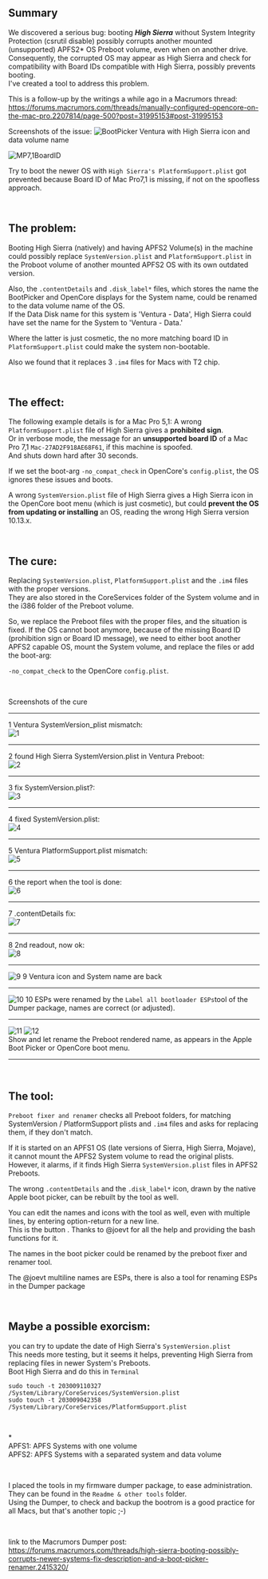 ## Summary

We discovered a serious bug: booting ***High Sierra*** without System Integrity Protection (csrutil disable) possibly corrupts another mounted (unsupported) APFS2* OS Preboot volume, even when on another drive.  
Consequently, the corrupted OS may appear as High Sierra and check for compatibility with Board IDs compatible with High Sierra, possibly prevents booting.  
I've created a tool to address this problem.

This is a follow-up by the writings a while ago in a Macrumors thread:  
https://forums.macrumors.com/threads/manually-configured-opencore-on-the-mac-pro.2207814/page-500?post=31995153#post-31995153

Screenshots of the issue:
![BootPicker](https://github.com/Macschrauber/Macschrauber-s-Rom-Dump/blob/main/assets/img_Rename_and_repair_preboot/1%20ventura%20corrputed%20showing%20high%20sierra%20data.jpeg)
Ventura with High Sierra icon and data volume name  

![MP7,1BoardID](https://github.com/Macschrauber/Macschrauber-s-Rom-Dump/blob/main/assets/img_Rename_and_repair_preboot/2%20Mac-27AD2F918AE68F61%20MP7,1%20cannot%20boot%20High%20Sierra.jpeg?raw=true)  

Try to boot the newer OS with ```High Sierra's PlatformSupport.plist``` got prevented because Board ID of Mac Pro7,1 is missing, if not on the spoofless approach.

<br>

## The problem:

Booting High Sierra (natively) and having APFS2 Volume(s) in the machine could possibly replace ```SystemVersion.plist``` and ```PlatformSupport.plist``` in the Proboot volume of another mounted APFS2 OS with its own outdated version.  

Also, the ```.contentDetails``` and ```.disk_label*``` files, which stores the name the BootPicker and OpenCore displays for the System name, could be renamed to the data volume name of the OS.  
If the Data Disk name for this system is 'Ventura - Data', High Sierra could have set the name for the System to 'Ventura - Data.'  

Where the latter is just cosmetic, the no more matching board ID in ```PlatformSupport.plist``` could make the system non-bootable.  

Also we found that it replaces 3 ```.im4``` files for Macs with T2 chip.  

<br>

## The effect:

The following example details is for a Mac Pro 5,1: A wrong ```PlatformSupport.plist``` file of High Sierra gives a **prohibited sign**.
<br>
Or in verbose mode, the message for an **unsupported board ID** of a Mac Pro 7,1 ```Mac-27AD2F918AE68F61```, if this machine is spoofed.  
And shuts down hard after 30 seconds.

If we set the boot-arg ```-no_compat_check``` in OpenCore's ```config.plist```, the OS ignores these issues and boots.  

A wrong ```SystemVersion.plist``` file of High Sierra gives a High Sierra icon in the OpenCore boot menu (which is just cosmetic), but could **prevent the OS from updating or installing** an OS, reading the wrong High Sierra version 10.13.x.  

<br>

## The cure:

Replacing ```SystemVersion.plist```, ```PlatformSupport.plist``` and the ```.im4``` files with the proper versions.  
They are also stored in the CoreServices folder of the System volume and in the i386 folder of the Preboot volume.

So, we replace the Preboot files with the proper files, and the situation is fixed. 
If the OS cannot boot anymore, because of the missing Board ID (prohibition sign or Board ID message), we need to either boot another APFS2 capable OS, mount the System volume, and replace the files or add the boot-arg:  

```-no_compat_check``` to the OpenCore ```config.plist```.  

<br>

Screenshots of the cure  
___________________
1 Ventura SystemVersion_plist mismatch:<br>
![1](https://github.com/Macschrauber/Macschrauber-s-Rom-Dump/blob/main/assets/img_Rename_and_repair_preboot/3%20Ventura%20SystemVersion_plist%20mismatch.png)
___________________
2 found High Sierra SystemVersion.plist in Ventura Preboot:<br>
![2](https://github.com/Macschrauber/Macschrauber-s-Rom-Dump/blob/main/assets/img_Rename_and_repair_preboot/4%20show%20HS%20sys%20for%20Ventura.png)
___________________
3 fix SystemVersion.plist?:<br>
![3](https://github.com/Macschrauber/Macschrauber-s-Rom-Dump/blob/main/assets/img_Rename_and_repair_preboot/5%20fix%20it%20sys.png)
___________________  
4 fixed SystemVersion.plist:<br>
![4](https://github.com/Macschrauber/Macschrauber-s-Rom-Dump/blob/main/assets/img_Rename_and_repair_preboot/6%20fixed.png)
___________________  
5 Ventura PlatformSupport.plist mismatch:<br>
![5](https://github.com/Macschrauber/Macschrauber-s-Rom-Dump/blob/main/assets/img_Rename_and_repair_preboot/7%20Ventura%20PlatformSupport_plist%20mismatch.png)
___________________  
6 the report when the tool is done:<br>
![6](https://github.com/Macschrauber/Macschrauber-s-Rom-Dump/blob/main/assets/img_Rename_and_repair_preboot/8%20report%20after%20fix.png)
___________________  
7 .contentDetails fix:<br>
![7](https://github.com/Macschrauber/Macschrauber-s-Rom-Dump/blob/main/assets/img_Rename_and_repair_preboot/9%20corrected%20contentDetails.png)  
___________________  
8 2nd readout, now ok:<br>
![8](https://github.com/Macschrauber/Macschrauber-s-Rom-Dump/blob/main/assets/img_Rename_and_repair_preboot/A%20second%20test.png)
___________________  
![9](https://github.com/Macschrauber/Macschrauber-s-Rom-Dump/blob/main/assets/img_Rename_and_repair_preboot/B%20ventura%20repaired.jpeg)
9 Ventura icon and System name are back<br>
___________________
![10](https://github.com/Macschrauber/Macschrauber-s-Rom-Dump/blob/main/assets/img_Rename_and_repair_preboot/C%20Boot%20Picker%20with%20custom%20names.jpeg)
10 ESPs were renamed by the ```Label all bootloader ESPs```tool of the Dumper package, names are correct (or adjusted).<br>
___________________
![11](https://github.com/Macschrauber/Macschrauber-s-Rom-Dump/blob/main/assets/img_Rename_and_repair_preboot/AA%20show%20preboot.png)
![12](https://github.com/Macschrauber/Macschrauber-s-Rom-Dump/blob/main/assets/img_Rename_and_repair_preboot/AB%20rename%20preboot.png)  
Show and let rename the Preboot rendered name, as appears in the Apple Boot Picker or OpenCore boot menu.
___________________



<br>

## The tool:


```Preboot fixer and renamer``` checks all Preboot folders, for matching SystemVersion / PlatformSupport plists and ```.im4``` files and asks for replacing them, if they don't match.  

If it is started on an APFS1 OS (late versions of Sierra, High Sierra, Mojave), it cannot mount the APFS2 System volume to read the original plists.  
However, it alarms, if it finds High Sierra ```SystemVersion.plist``` files in APFS2 Preboots.  

The wrong ```.contentDetails``` and the ```.disk_label*``` icon, drawn by the native Apple boot picker, can be rebuilt by the tool as well.  

You can edit the names and icons with the tool as well, even with multiple lines, by entering option-return for a new line.  
This is the button <proceed with label editor>. Thanks to @joevt for all the help and providing the bash functions for it.  

The names in the boot picker could be renamed by the preboot fixer and renamer tool.

The @joevt multiline names are ESPs, there is also a tool for renaming ESPs in the Dumper package

<br>

## Maybe a possible exorcism:

you can try to update the date of High Sierra's ```SystemVersion.plist```  
This needs more testing, but it seems it helps, preventing High Sierra from replacing files in newer System's Preboots.  
Boot High Sierra and do this in ```Terminal```  

```
sudo touch -t 203009110327 /System/Library/CoreServices/SystemVersion.plist
sudo touch -t 203009042358 /System/Library/CoreServices/PlatformSupport.plist
```
<br>

\*   
APFS1: APFS Systems with one volume  
APFS2: APFS Systems with a separated system and data volume  


<br>

I placed the tools in my firmware dumper package, to ease administration.
They can be found in the ```Readme & other tools``` folder.  
Using the Dumper, to check and backup the bootrom is a good practice for all Macs, but that's another topic ;-)  


<br>

link to the Macrumors Dumper post:  
https://forums.macrumors.com/threads/high-sierra-booting-possibly-corrupts-newer-systems-fix-description-and-a-boot-picker-renamer.2415320/
